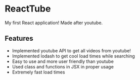 # ReactTube
My first React application! Made after youtube.

## Features
- Implemented youtube API to get all videos from youtube!
- Implemented lodash to get cool load times while searching
-	Easy to use and more user friendly than youtube
- Used class and functions in JSX in proper usage
- Extremely fast load times
